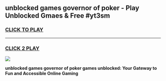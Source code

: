 
## unblocked games governor of poker - Play Unblocked Gmaes & Free #yt3sm
<h3>
<a href="https://news.freeplayer.one?title=unblocked_games_governor_of_poker&ref=24F">CLICK TO PLAY</a></h3>
<hr>

<h3>
<a href="https://news.freeplayer.one?title=unblocked_games_governor_of_poker&ref=24F">CLICK 2 PLAY</a>
  
</h3>

<a href="https://news.freeplayer.one?title=unblocked_games_governor_of_poker&ref=24F/"><img src="https://clearcache.store/games.png"></a>


**unblocked games governor of poker games unblocked: Your Gateway to Fun and Accessible Online Gaming**
